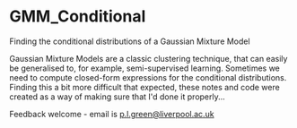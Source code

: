 # GMM_Conditional
Finding the conditional distributions of a Gaussian Mixture Model

Gaussian Mixture Models are a classic clustering technique, that can easily be generalised to, for example, semi-supervised learning. Sometimes we need to compute closed-form expressions for the conditional distributions. Finding this a bit more difficult that expected, these notes and code were created as a way of making sure that I'd done it properly...

Feedback welcome - email is p.l.green@liverpool.ac.uk
